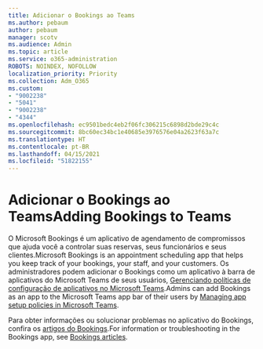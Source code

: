 ```yaml
---
title: Adicionar o Bookings ao Teams
ms.author: pebaum
author: pebaum
manager: scotv
ms.audience: Admin
ms.topic: article
ms.service: o365-administration
ROBOTS: NOINDEX, NOFOLLOW
localization_priority: Priority
ms.collection: Adm_O365
ms.custom:
- "9002238"
- "5041"
- "9002238"
- "4344"
ms.openlocfilehash: ec9501bedc4eb2f06fc306215c6898d2bde29c4c
ms.sourcegitcommit: 8bc60ec34bc1e40685e3976576e04a2623f63a7c
ms.translationtype: HT
ms.contentlocale: pt-BR
ms.lasthandoff: 04/15/2021
ms.locfileid: "51822155"
---
```

# <a name="adding-bookings-to-teams"></a><span data-ttu-id="a9118-102">Adicionar o Bookings ao Teams</span><span class="sxs-lookup"><span data-stu-id="a9118-102">Adding Bookings to Teams</span></span>

<span data-ttu-id="a9118-103">O Microsoft Bookings é um aplicativo de agendamento de compromissos que ajuda você a controlar suas reservas, seus funcionários e seus clientes.</span><span class="sxs-lookup"><span data-stu-id="a9118-103">Microsoft Bookings is an appointment scheduling app that helps you keep track of your bookings, your staff, and your customers.</span></span> <span data-ttu-id="a9118-104">Os administradores podem adicionar o Bookings como um aplicativo à barra de aplicativos do Microsoft Teams de seus usuários, [Gerenciando políticas de configuração de aplicativos no Microsoft Teams](https://docs.microsoft.com/microsoftteams/teams-app-setup-policies).</span><span class="sxs-lookup"><span data-stu-id="a9118-104">Admins can add Bookings as an app to the Microsoft Teams app bar of their users by [Managing app setup policies in Microsoft Teams](https://docs.microsoft.com/microsoftteams/teams-app-setup-policies).</span></span>

<span data-ttu-id="a9118-105">Para obter informações ou solucionar problemas no aplicativo do Bookings, confira os [artigos do Bookings](https://docs.microsoft.com/microsoft-365/bookings/bookings-faq).</span><span class="sxs-lookup"><span data-stu-id="a9118-105">For information or troubleshooting in the Bookings app, see [Bookings articles](https://docs.microsoft.com/microsoft-365/bookings/bookings-faq).</span></span>
